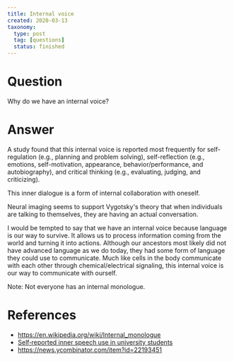 ```yaml
---
title: Internal voice
created: 2020-03-13
taxonomy:
  type: post
  tag: [questions]
  status: finished
---
```


# Question
Why do we have an internal voice?

# Answer
A study found that this internal voice is reported most frequently for self-regulation (e.g., planning and problem solving), self-reflection (e.g., emotions, self-motivation, appearance, behavior/performance, and autobiography), and critical thinking (e.g., evaluating, judging, and criticizing).

This inner dialogue is a form of internal collaboration with oneself.

Neural imaging seems to support Vygotsky's theory that when individuals are talking to themselves, they are having an actual conversation.

I would be tempted to say that we have an internal voice because language is our way to survive. It allows us to process information coming from the world and turning it into actions. Although our ancestors most likely did not have advanced language as we do today, they had some form of language they could use to communicate. Much like cells in the body communicate with each other through chemical/electrical signaling, this internal voice is our way to communicate with ourself.

Note: Not everyone has an internal monologue.

# References
* https://en.wikipedia.org/wiki/Internal_monologue
* [Self‐reported inner speech use in university students](https://doi.org/10.1002%2Facp.3404)
* https://news.ycombinator.com/item?id=22193451
